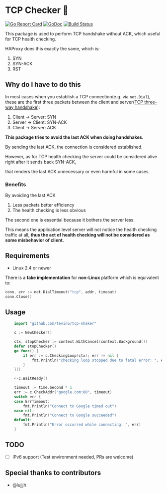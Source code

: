 # TCP Checker :heartbeat:

[![Go Report Card](https://goreportcard.com/badge/github.com/tevino/tcp-shaker)](https://goreportcard.com/report/github.com/tevino/tcp-shaker)
[![GoDoc](https://godoc.org/github.com/tevino/tcp-shaker?status.svg)](https://godoc.org/github.com/tevino/tcp-shaker)
[![Build Status](https://travis-ci.org/tevino/tcp-shaker.svg?branch=master)](https://travis-ci.org/tevino/tcp-shaker)

This package is used to perform TCP handshake without ACK, which useful for TCP health checking.

HAProxy does this exactly the same, which is:

1. SYN
2. SYN-ACK
3. RST

## Why do I have to do this

In most cases when you establish a TCP connection(e.g. via `net.Dial`), these are the first three packets between the client and server([TCP three-way handshake][tcp-handshake]):

1. Client -> Server: SYN
2. Server -> Client: SYN-ACK
3. Client -> Server: ACK

**This package tries to avoid the last ACK when doing handshakes.**

By sending the last ACK, the connection is considered established.

However, as for TCP health checking the server could be considered alive right after it sends back SYN-ACK,

that renders the last ACK unnecessary or even harmful in some cases.

### Benefits

By avoiding the last ACK

1. Less packets better efficiency
2. The health checking is less obvious

The second one is essential because it bothers the server less.

This means the application level server will not notice the health checking traffic at all, **thus the act of health checking will not be
considered as some misbehavior of client.**

## Requirements

- Linux 2.4 or newer

There is a **fake implementation** for **non-Linux** platform which is equivalent to:
```go
conn, err := net.DialTimeout("tcp", addr, timeout)
conn.Close()
```

## Usage

```go
	import "github.com/tevino/tcp-shaker"

	c := NewChecker()

	ctx, stopChecker := context.WithCancel(context.Background())
	defer stopChecker()
	go func() {
		if err := c.CheckingLoop(ctx); err != nil {
			fmt.Println("checking loop stopped due to fatal error: ", err)
		}
	}()

	<-c.WaitReady()

	timeout := time.Second * 1
	err := c.CheckAddr("google.com:80", timeout)
	switch err {
	case ErrTimeout:
		fmt.Println("Connect to Google timed out")
	case nil:
		fmt.Println("Connect to Google succeeded")
	default:
		fmt.Println("Error occurred while connecting: ", err)
	}
```

## TODO

- [ ] IPv6 support (Test environment needed, PRs are welcome)

## Special thanks to contributors

- @lujjjh

[tcp-handshake]: https://en.wikipedia.org/wiki/Handshaking#TCP_three-way_handshake
